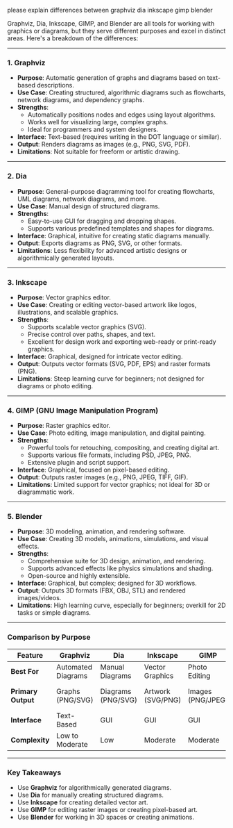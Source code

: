 please explain differences between graphviz dia inkscape gimp blender

Graphviz, Dia, Inkscape, GIMP, and Blender are all tools for working with graphics or diagrams, but they serve different purposes and excel in distinct areas. Here's a breakdown of the differences:

---

### **1. Graphviz**
- **Purpose**: Automatic generation of graphs and diagrams based on text-based descriptions.
- **Use Case**: Creating structured, algorithmic diagrams such as flowcharts, network diagrams, and dependency graphs.
- **Strengths**:
  - Automatically positions nodes and edges using layout algorithms.
  - Works well for visualizing large, complex graphs.
  - Ideal for programmers and system designers.
- **Interface**: Text-based (requires writing in the DOT language or similar).
- **Output**: Renders diagrams as images (e.g., PNG, SVG, PDF).
- **Limitations**: Not suitable for freeform or artistic drawing.

---

### **2. Dia**
- **Purpose**: General-purpose diagramming tool for creating flowcharts, UML diagrams, network diagrams, and more.
- **Use Case**: Manual design of structured diagrams.
- **Strengths**:
  - Easy-to-use GUI for dragging and dropping shapes.
  - Supports various predefined templates and shapes for diagrams.
- **Interface**: Graphical, intuitive for creating static diagrams manually.
- **Output**: Exports diagrams as PNG, SVG, or other formats.
- **Limitations**: Less flexibility for advanced artistic designs or algorithmically generated layouts.

---

### **3. Inkscape**
- **Purpose**: Vector graphics editor.
- **Use Case**: Creating or editing vector-based artwork like logos, illustrations, and scalable graphics.
- **Strengths**:
  - Supports scalable vector graphics (SVG).
  - Precise control over paths, shapes, and text.
  - Excellent for design work and exporting web-ready or print-ready graphics.
- **Interface**: Graphical, designed for intricate vector editing.
- **Output**: Outputs vector formats (SVG, PDF, EPS) and raster formats (PNG).
- **Limitations**: Steep learning curve for beginners; not designed for diagrams or photo editing.

---

### **4. GIMP (GNU Image Manipulation Program)**
- **Purpose**: Raster graphics editor.
- **Use Case**: Photo editing, image manipulation, and digital painting.
- **Strengths**:
  - Powerful tools for retouching, compositing, and creating digital art.
  - Supports various file formats, including PSD, JPEG, PNG.
  - Extensive plugin and script support.
- **Interface**: Graphical, focused on pixel-based editing.
- **Output**: Outputs raster images (e.g., PNG, JPEG, TIFF, GIF).
- **Limitations**: Limited support for vector graphics; not ideal for 3D or diagrammatic work.

---

### **5. Blender**
- **Purpose**: 3D modeling, animation, and rendering software.
- **Use Case**: Creating 3D models, animations, simulations, and visual effects.
- **Strengths**:
  - Comprehensive suite for 3D design, animation, and rendering.
  - Supports advanced effects like physics simulations and shading.
  - Open-source and highly extensible.
- **Interface**: Graphical, but complex; designed for 3D workflows.
- **Output**: Outputs 3D formats (FBX, OBJ, STL) and rendered images/videos.
- **Limitations**: High learning curve, especially for beginners; overkill for 2D tasks or simple diagrams.

---

### **Comparison by Purpose**
| Feature        | Graphviz     | Dia         | Inkscape     | GIMP        | Blender       |
|----------------|--------------|-------------|--------------|-------------|---------------|
| **Best For**   | Automated Diagrams | Manual Diagrams | Vector Graphics | Photo Editing | 3D Design     |
| **Primary Output** | Graphs (PNG/SVG) | Diagrams (PNG/SVG) | Artwork (SVG/PNG) | Images (PNG/JPEG) | 3D Models (OBJ/FBX) |
| **Interface**  | Text-Based   | GUI         | GUI          | GUI         | GUI           |
| **Complexity** | Low to Moderate | Low         | Moderate      | Moderate     | High          |

---

### **Key Takeaways**
- Use **Graphviz** for algorithmically generated diagrams.
- Use **Dia** for manually creating structured diagrams.
- Use **Inkscape** for creating detailed vector art.
- Use **GIMP** for editing raster images or creating pixel-based art.
- Use **Blender** for working in 3D spaces or creating animations.

